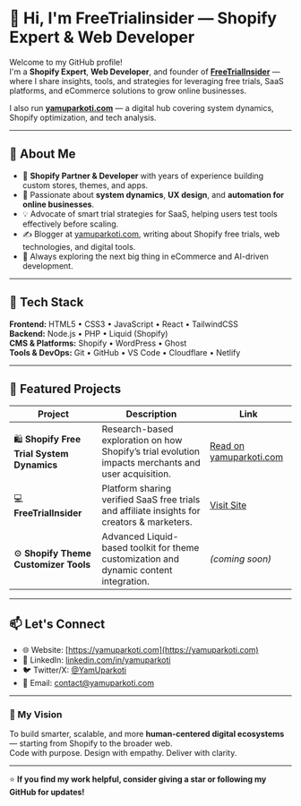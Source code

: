 # 👋 Hi, I'm FreeTrialinsider — Shopify Expert & Web Developer

Welcome to my GitHub profile!  
I'm a **Shopify Expert**, **Web Developer**, and founder of **[FreeTrialInsider](https://yamuparkoti.com)** — where I share insights, tools, and strategies for leveraging free trials, SaaS platforms, and eCommerce solutions to grow online businesses.  

I also run **[yamuparkoti.com](https://yamuparkoti.com)** — a digital hub covering system dynamics, Shopify optimization, and tech analysis.

---

## 🧠 About Me
- 💼 **Shopify Partner & Developer** with years of experience building custom stores, themes, and apps.  
- 🧩 Passionate about **system dynamics**, **UX design**, and **automation for online businesses**.  
- 💡 Advocate of smart trial strategies for SaaS, helping users test tools effectively before scaling.  
- ✍️ Blogger at [yamuparkoti.com](https://yamuparkoti.com), writing about Shopify free trials, web technologies, and digital tools.  
- 🌱 Always exploring the next big thing in eCommerce and AI-driven development.

---

## 🔧 Tech Stack
**Frontend:** HTML5 • CSS3 • JavaScript • React • TailwindCSS  
**Backend:** Node.js • PHP • Liquid (Shopify)  
**CMS & Platforms:** Shopify • WordPress • Ghost  
**Tools & DevOps:** Git • GitHub • VS Code • Cloudflare • Netlify  

---

## 🚀 Featured Projects
| Project | Description | Link |
|----------|--------------|------|
| 🛍️ **Shopify Free Trial System Dynamics** | Research-based exploration on how Shopify’s trial evolution impacts merchants and user acquisition. | [Read on yamuparkoti.com](https://yamuparkoti.com) |
| 💻 **FreeTrialInsider** | Platform sharing verified SaaS free trials and affiliate insights for creators & marketers. | [Visit Site](https://yamuparkoti.com) |
| ⚙️ **Shopify Theme Customizer Tools** | Advanced Liquid-based toolkit for theme customization and dynamic content integration. | *(coming soon)* |

---

## 📫 Let's Connect
- 🌐 Website: [https://yamuparkoti.com](https://yamuparkoti.com)  
- 💬 LinkedIn: [linkedin.com/in/yamuparkoti](https://www.linkedin.com/in/yuparkoti/)  
- 🐦 Twitter/X: [@YamUparkoti](https://x.com/yuparkoti)  
- 📧 Email: contact@yamuparkoti.com  

---

### 🏁 My Vision
To build smarter, scalable, and more **human-centered digital ecosystems** — starting from Shopify to the broader web.  
Code with purpose. Design with empathy. Deliver with clarity.

---

⭐ **If you find my work helpful, consider giving a star or following my GitHub for updates!**

